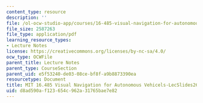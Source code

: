 ```yaml
---
content_type: resource
description: ''
file: /ol-ocw-studio-app/courses/16-485-visual-navigation-for-autonomous-vehicles-vnav-fall-2020/d8ad590af123654c962a31765bae7e82_MIT16_485F20_lec26.pdf
file_size: 2587263
file_type: application/pdf
learning_resource_types:
- Lecture Notes
license: https://creativecommons.org/licenses/by-nc-sa/4.0/
ocw_type: OCWFile
parent_title: Lecture Notes
parent_type: CourseSection
parent_uid: e5f53240-de03-08ce-bf8f-a9b8873390ea
resourcetype: Document
title: MIT 16.485 Visual Navigation for Autonomous Vehicels-LecSlides26
uid: d8ad590a-f123-654c-962a-31765bae7e82
---
```

